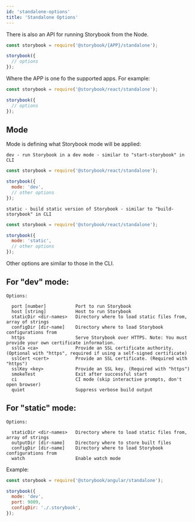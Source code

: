 ```yaml
---
id: 'standalone-options'
title: 'Standalone Options'
---
```


There is also an API for running Storybook from the Node.

```js
const storybook = require('@storybook/{APP}/standalone');

storybook({
  // options
});
``` 

Where the APP is one fo the supported apps. For example:

```js
const storybook = require('@storybook/react/standalone');

storybook({
  // options
});
``` 

## Mode

Mode is defining what Storybook mode will be applied:

    dev - run Storybook in a dev mode - similar to "start-storybook" in CLI

```js
const storybook = require('@storybook/react/standalone');

storybook({
  mode: 'dev',
  // other options
});
```    

    static - build static version of Storybook - similar to "build-storybook" in CLI

```js
const storybook = require('@storybook/react/standalone');

storybook({
  mode: 'static',
  // other options
});
```    

Other options are similar to those in the CLI.

## For "dev" mode:

    Options:

      port [number]           Port to run Storybook
      host [string]           Host to run Storybook
      staticDir <dir-names>   Directory where to load static files from, array of strings
      configDir [dir-name]    Directory where to load Storybook configurations from
      https                   Serve Storybook over HTTPS. Note: You must provide your own certificate information.
      sslCa <ca>              Provide an SSL certificate authority. (Optional with "https", required if using a self-signed certificate)
      sslCert <cert>          Provide an SSL certificate. (Required with "https")
      sslKey <key>            Provide an SSL key. (Required with "https")
      smokeTest               Exit after successful start
      ci                      CI mode (skip interactive prompts, don't open browser)
      quiet                   Suppress verbose build output

## For "static" mode:

    Options:

      staticDir <dir-names>   Directory where to load static files from, array of strings
      outputDir [dir-name]    Directory where to store built files
      configDir [dir-name]    Directory where to load Storybook configurations from
      watch                   Enable watch mode

Example: 

```js
const storybook = require('@storybook/angular/standalone');

storybook({
  mode: 'dev',
  port: 9009,
  configDir: './.storybook',
});
```

